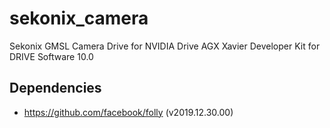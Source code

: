 # sekonix_camera

Sekonix GMSL Camera Drive for NVIDIA Drive AGX Xavier Developer Kit for DRIVE Software 10.0

## Dependencies

 * https://github.com/facebook/folly (v2019.12.30.00)
 
